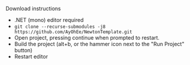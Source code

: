 Download instructions

- .NET (mono) editor required
- `git clone --recurse-submodules -j8 https://github.com/AyOhEe/NewtonTemplate.git`
- Open project, pressing continue when prompted to restart.
- Build the project (alt+b, or the hammer icon next to the "Run Project" button)
- Restart editor

